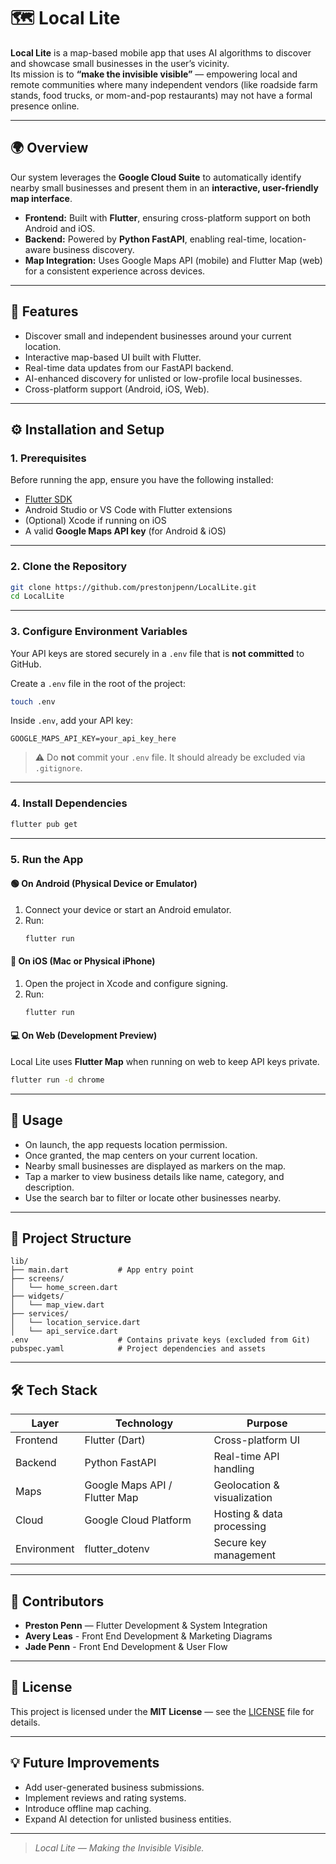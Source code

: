 # 🗺️ Local Lite

**Local Lite** is a map-based mobile app that uses AI algorithms to discover and showcase small businesses in the user’s vicinity.  
Its mission is to **“make the invisible visible”** — empowering local and remote communities where many independent vendors (like roadside farm stands, food trucks, or mom-and-pop restaurants) may not have a formal presence online.

---

## 🌍 Overview

Our system leverages the **Google Cloud Suite** to automatically identify nearby small businesses and present them in an **interactive, user-friendly map interface**.  

- **Frontend:** Built with **Flutter**, ensuring cross-platform support on both Android and iOS.  
- **Backend:** Powered by **Python FastAPI**, enabling real-time, location-aware business discovery.  
- **Map Integration:** Uses Google Maps API (mobile) and Flutter Map (web) for a consistent experience across devices.  

---

## 🚀 Features

- Discover small and independent businesses around your current location.
- Interactive map-based UI built with Flutter.
- Real-time data updates from our FastAPI backend.
- AI-enhanced discovery for unlisted or low-profile local businesses.
- Cross-platform support (Android, iOS, Web).

---

## ⚙️ Installation and Setup

### 1. Prerequisites
Before running the app, ensure you have the following installed:

- [Flutter SDK](https://docs.flutter.dev/get-started/install)  
- Android Studio or VS Code with Flutter extensions  
- (Optional) Xcode if running on iOS  
- A valid **Google Maps API key** (for Android & iOS)

---

### 2. Clone the Repository

```bash
git clone https://github.com/prestonjpenn/LocalLite.git
cd LocalLite
```

---

### 3. Configure Environment Variables

Your API keys are stored securely in a `.env` file that is **not committed** to GitHub.

Create a `.env` file in the root of the project:
```bash
touch .env
```

Inside `.env`, add your API key:
```
GOOGLE_MAPS_API_KEY=your_api_key_here
```

> ⚠️ Do **not** commit your `.env` file. It should already be excluded via `.gitignore`.

---

### 4. Install Dependencies

```bash
flutter pub get
```

---

### 5. Run the App

#### 🟢 On Android (Physical Device or Emulator)
1. Connect your device or start an Android emulator.  
2. Run:
   ```bash
   flutter run
   ```

#### 🍎 On iOS (Mac or Physical iPhone)
1. Open the project in Xcode and configure signing.
2. Run:
   ```bash
   flutter run
   ```

#### 💻 On Web (Development Preview)
Local Lite uses **Flutter Map** when running on web to keep API keys private.
```bash
flutter run -d chrome
```

---

## 🧭 Usage

- On launch, the app requests location permission.  
- Once granted, the map centers on your current location.  
- Nearby small businesses are displayed as markers on the map.  
- Tap a marker to view business details like name, category, and description.  
- Use the search bar to filter or locate other businesses nearby.

---

## 🧩 Project Structure

```
lib/
├── main.dart           # App entry point
├── screens/
│   └── home_screen.dart
├── widgets/
│   └── map_view.dart
├── services/
│   └── location_service.dart
│   └── api_service.dart
.env                    # Contains private keys (excluded from Git)
pubspec.yaml            # Project dependencies and assets
```

---

## 🛠️ Tech Stack

| Layer        | Technology              | Purpose |
|---------------|-------------------------|----------|
| Frontend      | Flutter (Dart)          | Cross-platform UI |
| Backend       | Python FastAPI          | Real-time API handling |
| Maps          | Google Maps API / Flutter Map | Geolocation & visualization |
| Cloud         | Google Cloud Platform   | Hosting & data processing |
| Environment   | flutter_dotenv          | Secure key management |

---

## 👥 Contributors

- **Preston Penn** — Flutter Development & System Integration
- **Avery Leas** - Front End Development & Marketing Diagrams
- **Jade Penn** - Front End Development & User Flow

---

## 📄 License

This project is licensed under the **MIT License** — see the [LICENSE](LICENSE) file for details.

---

## 💡 Future Improvements

- Add user-generated business submissions.
- Implement reviews and rating systems.
- Introduce offline map caching.
- Expand AI detection for unlisted business entities.

---

> _Local Lite — Making the Invisible Visible._
